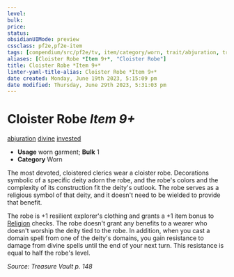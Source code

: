 ```yaml
---
level:
bulk:
price:
status:
obsidianUIMode: preview
cssclass: pf2e,pf2e-item
tags: [compendium/src/pf2e/tv, item/category/worn, trait/abjuration, trait/divine, trait/invested]
aliases: [Cloister Robe *Item 9+*, "Cloister Robe"]
title: Cloister Robe *Item 9+*
linter-yaml-title-alias: Cloister Robe *Item 9+*
date created: Monday, June 19th 2023, 5:15:09 pm
date modified: Thursday, June 29th 2023, 5:31:03 pm
---
```


# Cloister Robe *Item 9+*

[abjuration](rules/traits/abjuration.md) [divine](rules/traits/divine.md) [invested](rules/traits/invested.md)  

- **Usage** worn garment; **Bulk** 1
- **Category** Worn

The most devoted, cloistered clerics wear a cloister robe. Decorations symbolic of a specific deity adorn the robe, and the robe's colors and the complexity of its construction fit the deity's outlook. The robe serves as a religious symbol of that deity, and it doesn't need to be wielded to provide that benefit.

The robe is +1 resilient explorer's clothing and grants a +1 item bonus to [Religion](compendium/skills.md#Religion) checks. The robe doesn't grant any benefits to a wearer who doesn't worship the deity tied to the robe. In addition, when you cast a domain spell from one of the deity's domains, you gain resistance to damage from divine spells until the end of your next turn. This resistance is equal to half the robe's level.

*Source: Treasure Vault p. 148*
